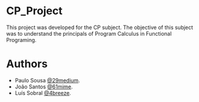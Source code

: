 # CP_Project

This project was developed for the CP subject.
The objective of this subject was to understand the principals of Program Calculus in Functional Programing.

# Authors

- Paulo Sousa [@29medium](https://github.com/29medium).
- João Santos [@61mime](https://github.com/61-mime).
- Luís Sobral [@4breeze](https://github.com/luissobral4).
